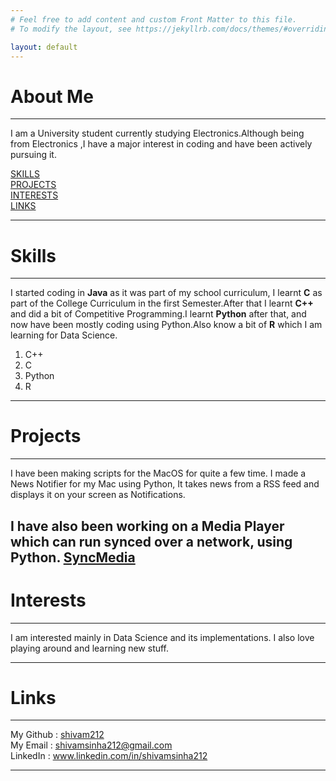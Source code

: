```yaml
---
# Feel free to add content and custom Front Matter to this file.
# To modify the layout, see https://jekyllrb.com/docs/themes/#overriding-theme-defaults

layout: default
---
```


# About Me
---
I am a University student currently studying Electronics.Although being from Electronics
,I have a major interest in coding and have been actively pursuing it.

   [SKILLS](#skills)   
   [PROJECTS](#projects)   
   [INTERESTS](#interests)   
   [LINKS](#links)   


---
# Skills
---

I started coding in **Java** as it was part of my school curriculum, I learnt **C** as part
of the College Curriculum in the first Semester.After that I learnt **C++** and did a bit of
Competitive Programming.I learnt **Python** after that, and now have been mostly coding
using Python.Also know a bit of **R** which I am learning for Data Science.

1. C++
2. C
3. Python
4. R


---

# Projects
 ---

 I have been making scripts for the MacOS for quite a few time.
   I made a News Notifier for my Mac using Python, It takes news from a RSS feed and displays
   it on your screen as Notifications.

   I have also been working on a Media Player which can run synced over a network, using Python. [SyncMedia](https://github.com/shivam212/SyncMedia)   
 ---
# Interests
---

I am interested mainly in Data Science and its implementations. I also love playing around
and learning new stuff.

---

# Links
---
   My Github : [shivam212](https://www.github.com/shivam212 "My Github")   
   My Email : shivamsinha212@gmail.com   
   LinkedIn : www.linkedin.com/in/shivamsinha212

---
